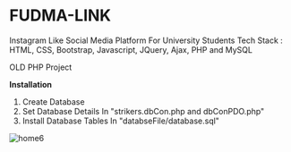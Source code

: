 
# FUDMA-LINK
Instagram Like Social Media Platform For University Students
Tech Stack : HTML, CSS, Bootstrap, Javascript, JQuery, Ajax, PHP and MySQL

OLD PHP Project

<b> Installation </b>
1. Create Database
2. Set Database Details In "strikers.dbCon.php and dbConPDO.php"
3. Install Database Tables In "databseFile/database.sql"

![home6](https://user-images.githubusercontent.com/62762821/123269848-47b53280-d4f7-11eb-8f7c-95fcc0f065b3.png)
